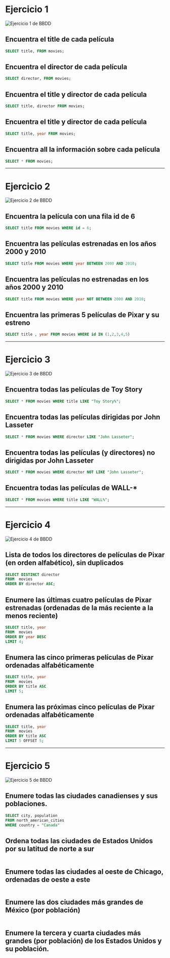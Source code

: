 # Ejercicio 1 

![Ejercicio 1 de BBDD](./images/BBDD_Ejercicio1.png)

## Encuentra el title de cada película 
```sql
SELECT title, FROM movies;
```
## Encuentra el director de cada película 
```sql
SELECT director, FROM movies;
```
## Encuentra el title y director de cada película
```sql
SELECT title, director FROM movies;
```

## Encuentra el title y director de cada película
```sql
SELECT title, year FROM movies;
```

## Encuentra all la información sobre cada película
 ```sql
SELECT * FROM movies;
```

----------------------------------------------------
# Ejercicio 2

![Ejercicio 2 de BBDD](./images/BBDD_Ejercicio2.png)


## Encuentra la película con una fila id de 6
```sql
SELECT title FROM movies WHERE id = 6;
```

## Encuentra las películas estrenadas en los años 2000 y 2010
```sql
SELECT title FROM movies WHERE year BETWEEN 2000 AND 2010;
```

## Encuentra las películas no estrenadas en los años 2000 y 2010
```sql
SELECT title FROM movies WHERE year NOT BETWEEN 2000 AND 2010;
```

## Encuentra las primeras 5 películas de Pixar y su estreno 
```sql
SELECT title , year FROM movies WHERE id IN (1,2,3,4,5)
```

----------------------------------------------------
# Ejercicio 3

![Ejercicio 3 de BBDD](./images/BBDD_Ejercicio3.png)

## Encuentra todas las películas de Toy Story
```sql
SELECT * FROM movies WHERE title LIKE "Toy Story%";
```
## Encuentra todas las películas dirigidas por John Lasseter
```sql
SELECT * FROM movies WHERE director LIKE "John Lasseter";
```
## Encuentra todas las películas (y directores) no dirigidas por John Lasseter
```sql
SELECT * FROM movies WHERE director NOT LIKE "John Lasseter";
```
## Encuentra todas las películas de WALL-*
```sql
SELECT * FROM movies WHERE title LIKE "WALL%";
```

----------------------------------------------------
# Ejercicio 4

![Ejercicio 4 de BBDD](./images/BBDD_Ejercicio4.png)

## Lista de todos los directores de películas de Pixar (en orden alfabético), sin duplicados
```sql
SELECT DISTINCT director
FROM  movies
ORDER BY director ASC;
```

## Enumere las últimas cuatro películas de Pixar estrenadas (ordenadas de la más reciente a la menos reciente)
```sql
SELECT title, year
FROM  movies
ORDER BY year DESC
LIMIT 4;
```
## Enumera las cinco primeras películas de Pixar ordenadas alfabéticamente
```sql
SELECT title, year
FROM  movies
ORDER BY title ASC
LIMIT 5;
```
## Enumera las próximas cinco películas de Pixar ordenadas alfabéticamente
```sql
SELECT title, year
FROM  movies
ORDER BY title ASC
LIMIT 5 OFFSET 5;
```
----------------------------------------------------
# Ejercicio 5

![Ejercicio 5 de BBDD](./images/BBDD_Ejercicio5.png)

## Enumere todas las ciudades canadienses y sus poblaciones.
```sql
SELECT city, population 
FROM north_american_cities 
WHERE country = "Canada"
```
## Ordena todas las ciudades de Estados Unidos por su latitud de norte a sur
```sql

```
## Enumere todas las ciudades al oeste de Chicago, ordenadas de oeste a este
```sql

```
## Enumere las dos ciudades más grandes de México (por población)
```sql

```
## Enumere la tercera y cuarta ciudades más grandes (por población) de los Estados Unidos y su población.
```sql

```